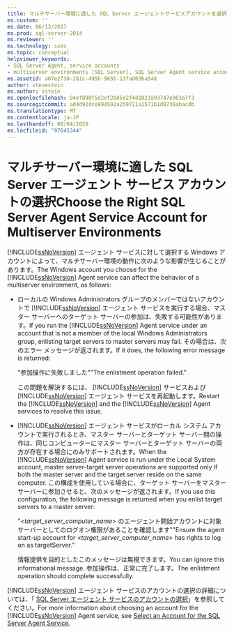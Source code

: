 ```yaml
---
title: マルチサーバー環境に適した SQL Server エージェントサービスアカウントを選択してください |Microsoft Docs
ms.custom: ''
ms.date: 06/13/2017
ms.prod: sql-server-2014
ms.reviewer: ''
ms.technology: ssms
ms.topic: conceptual
helpviewer_keywords:
- SQL Server Agent, service accounts
- multiserver environments [SQL Server], SQL Server Agent service account behavior
ms.assetid: a07e2f38-281c-495b-965b-13fad03ba548
author: stevestein
ms.author: sstein
ms.openlocfilehash: 94ef890f5d2ef2b85d2f4d1023a93747e903a7f3
ms.sourcegitcommit: ad4d92dce894592a259721a1571b1d8736abacdb
ms.translationtype: MT
ms.contentlocale: ja-JP
ms.lasthandoff: 08/04/2020
ms.locfileid: "87645344"
---
```

# <a name="choose-the-right-sql-server-agent-service-account-for-multiserver-environments"></a><span data-ttu-id="985f7-102">マルチサーバー環境に適した SQL Server エージェント サービス アカウントの選択</span><span class="sxs-lookup"><span data-stu-id="985f7-102">Choose the Right SQL Server Agent Service Account for Multiserver Environments</span></span>
  <span data-ttu-id="985f7-103">[!INCLUDE[ssNoVersion](../../includes/ssnoversion-md.md)] エージェント サービスに対して選択する Windows アカウントによって、マルチサーバー環境の動作に次のような影響が生じることがあります。</span><span class="sxs-lookup"><span data-stu-id="985f7-103">The Windows account you choose for the [!INCLUDE[ssNoVersion](../../includes/ssnoversion-md.md)] Agent service can affect the behavior of a multiserver environment, as follows:</span></span>  
  
-   <span data-ttu-id="985f7-104">ローカルの Windows Administrators グループのメンバーではないアカウントで [!INCLUDE[ssNoVersion](../../includes/ssnoversion-md.md)] エージェント サービスを実行する場合、マスター サーバーへのターゲット サーバーの参加は、失敗する可能性があります。</span><span class="sxs-lookup"><span data-stu-id="985f7-104">If you run the [!INCLUDE[ssNoVersion](../../includes/ssnoversion-md.md)] Agent service under an account that is not a member of the local Windows Administrators group, enlisting target servers to master servers may fail.</span></span> <span data-ttu-id="985f7-105">その場合は、次のエラー メッセージが返されます。</span><span class="sxs-lookup"><span data-stu-id="985f7-105">If it does, the following error message is returned:</span></span>  
  
     <span data-ttu-id="985f7-106">"参加操作に失敗しました"</span><span class="sxs-lookup"><span data-stu-id="985f7-106">"The enlistment operation failed."</span></span>  
  
     <span data-ttu-id="985f7-107">この問題を解決するには、 [!INCLUDE[ssNoVersion](../../includes/ssnoversion-md.md)] サービスおよび [!INCLUDE[ssNoVersion](../../includes/ssnoversion-md.md)] エージェント サービスを再起動します。</span><span class="sxs-lookup"><span data-stu-id="985f7-107">Restart the [!INCLUDE[ssNoVersion](../../includes/ssnoversion-md.md)] and the [!INCLUDE[ssNoVersion](../../includes/ssnoversion-md.md)] Agent services to resolve this issue.</span></span>  
  
-   <span data-ttu-id="985f7-108">[!INCLUDE[ssNoVersion](../../includes/ssnoversion-md.md)] エージェント サービスがローカル システム アカウントで実行されるとき、マスター サーバーとターゲット サーバー間の操作は、同じコンピューターにマスター サーバーとターゲット サーバーの両方が存在する場合にのみサポートされます。</span><span class="sxs-lookup"><span data-stu-id="985f7-108">When the [!INCLUDE[ssNoVersion](../../includes/ssnoversion-md.md)] Agent service is run under the Local System account, master server-target server operations are supported only if both the master server and the target server reside on the same computer.</span></span> <span data-ttu-id="985f7-109">この構成を使用している場合に、ターゲット サーバーをマスター サーバーに参加させると、次のメッセージが返されます。</span><span class="sxs-lookup"><span data-stu-id="985f7-109">If you use this configuration, the following message is returned when you enlist target servers to a master server:</span></span>  
  
     <span data-ttu-id="985f7-110">"*<target_server_computer_name>* のエージェント開始アカウントに対象サーバーとしてのログオン権限があることを確認します"</span><span class="sxs-lookup"><span data-stu-id="985f7-110">"Ensure the agent start-up account for *<target_server_computer_name>* has rights to log on as targetServer."</span></span>  
  
     <span data-ttu-id="985f7-111">情報提供を目的としたこのメッセージは無視できます。</span><span class="sxs-lookup"><span data-stu-id="985f7-111">You can ignore this informational message.</span></span> <span data-ttu-id="985f7-112">参加操作は、正常に完了します。</span><span class="sxs-lookup"><span data-stu-id="985f7-112">The enlistment operation should complete successfully.</span></span>  
  
 <span data-ttu-id="985f7-113">[!INCLUDE[ssNoVersion](../../includes/ssnoversion-md.md)] エージェント サービスのアカウントの選択の詳細については、「 [SQL Server エージェント サービスのアカウントの選択](select-an-account-for-the-sql-server-agent-service.md)」を参照してください。</span><span class="sxs-lookup"><span data-stu-id="985f7-113">For more information about choosing an account for the [!INCLUDE[ssNoVersion](../../includes/ssnoversion-md.md)] Agent service, see [Select an Account for the SQL Server Agent Service](select-an-account-for-the-sql-server-agent-service.md).</span></span>  
  
  
